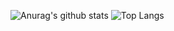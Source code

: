 ![Anurag's github stats](https://github-readme-stats.vercel.app/api?username=PedroKleinDavila&show_icons=true&theme=radical)
![Top Langs](https://github-readme-stats.vercel.app/api/top-langs/?username=PedroKleinDavila&show_icons=true&theme=radical)


<!---
PedroKleinDavila/PedroKleinDavila is a ✨ special ✨ repository because its `README.md` (this file) appears on your GitHub profile.
You can click the Preview link to take a look at your changes.
--->
